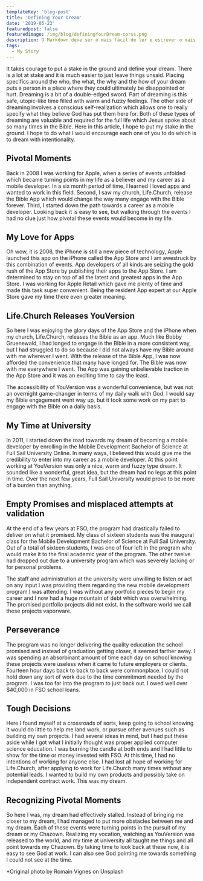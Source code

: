 ```yaml
---
templateKey: 'blog-post'
title: 'Defining Your Dream'
date: '2019-05-23'
featuredpost: false
featuredimage: /img/blog/definingYourDream-cprss.png
description: O Markdown deve ser o mais fácil de ler e escrever o mais possível.
tags:
  - My Story
---
```


It takes courage to put a stake in the ground and define your dream. There is a lot at stake and it is much easier to just leave things unsaid. Placing specifics around the who, the what, the why and the how of your dream puts a person in a place where they could ultimately be disappointed or hurt. Dreaming is a bit of a double-edged sword. Part of dreaming is this safe, utopic-like time filled with warm and fuzzy feelings. The other side of dreaming involves a conscious self-realization which allows one to really specify what they believe God has put them here for. Both of these types of dreaming are valuable and required for the full life which Jesus spoke about so many times in the Bible. Here in this article, I hope to put my stake in the ground. I hope to do what I would encourage each one of you to do which is to dream with intentionality.

## Pivotal Moments

Back in 2008 I was working for Apple, when a series of events unfolded which became turning points in my life as a believer and my career as a mobile developer. In a six month period of time, I learned I loved apps and wanted to work in this field. Second, I saw my church, Life.Church, release the Bible App which would change the way many engage with the Bible forever. Third, I started down the path towards a career as a mobile developer. Looking back it is easy to see, but walking through the events I had no clue just how pivotal these events would become in my life.

## My Love for Apps

Oh wow, it is 2008, the iPhone is still a new piece of technology, Apple launched this app on the iPhone called the App Store and I am awestruck by this combination of events. App developers of all kinds are seizing the gold rush of the App Store by publishing their apps to the App Store. I am determined to stay on top of all the latest and greatest apps in the App Store. I was working for Apple Retail which gave me plenty of time and made this task super convenient. Being the resident App expert at our Apple Store gave my time there even greater meaning.

## Life.Church Releases YouVersion

So here I was enjoying the glory days of the App Store and the iPhone when my church, Life.Church, releases the Bible as an app. Much like Bobby Gruenewald, I had longed to engage in the Bible in a more consistent way, but I had struggled to do so because I did not always have my Bible around with me wherever I went. With the release of the Bible App, I was now afforded the convenience that many have longed for. The Bible was now with me everywhere I went. The App was gaining unbelievable traction in the App Store and it was an exciting time to say the least.

The accessibility of YouVersion was a wonderful convenience, but was not an overnight game-changer in terms of my daily walk with God. I would say my Bible engagement went way up, but it took some work on my part to engage with the Bible on a daily basis.

## My Time at University

In 2011, I started down the road towards my dream of becoming a mobile developer by enrolling in the Mobile Development Bachelor of Science at Full Sail University Online. In many ways, I believed this would give me the credibility to enter into my career as a mobile developer. At this point working at YouVersion was only a nice, warm and fuzzy type dream. It sounded like a wonderful, great idea, but the dream had no legs at this point in time. Over the next few years, Full Sail University would prove to be more of a burden than anything.

## Empty Promises and misplaced attempts at validation

At the end of a few years at FSO, the program had drastically failed to deliver on what it promised. My class of sixteen students was the inaugural class for the Mobile Development Bachelor of Science at Full Sail University. Out of a total of sixteen students, I was one of four left in the program who would make it to the final academic year of the program. The other twelve had dropped out due to a university program which was severely lacking or for personal problems.

The staff and administration at the university were unwilling to listen or act on any input I was providing them regarding the new mobile development program I was attending. I was without any portfolio pieces to begin my career and I now had a huge mountain of debt which was overwhelming. The promised portfolio projects did not exist. In the software world we call these projects vaporware.

## Perseverance

The program was no longer delivering the quality education the school promised and instead of graduation getting closer, it seemed farther away. I was spending an absorbinant amount of time each day on school knowing these projects were useless when it came to future employers or clients. Fourteen hour days back to back to back were commonplace. I could not hold down any sort of work due to the time commitment needed by the program. I was too far into the program to just back out. I owed well over \$40,000 in FSO school loans.

## Tough Decisions

Here I found myself at a crossroads of sorts, keep going to school knowing it would do little to help me land work, or pursue other avenues such as building my own projects. I had several ideas in mind, but I had put these aside while I got what I initially thought was proper applied computer science education. I was burning the candle at both ends and I had little to show for the time or money invested with FSO. At this time, I had no intentions of working for anyone else. I had lost all hope of working for Life.Church, after applying to work for Life.Church many times without any potential leads. I wanted to build my own products and possibly take on independent contract work. This was my dream.

## Recognizing Pivotal Moments

So here I was, my dream had effectively stalled. Instead of bringing me closer to my dream, I had managed to put more obstacles between me and my dream. Each of these events were turning points in the pursuit of my dream or my Chazown. Realizing my vocation, watching as YouVersion was released to the world, and my time at university all taught me things and all point towards my Chazown. By taking time to look back at these now, it is easy to see God at work. I can also see God pointing me towards something I could not see at the time.

\*Original photo by Romain Vignes on Unsplash
